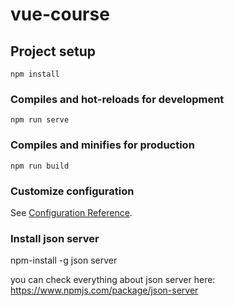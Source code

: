 # vue-course

## Project setup
```
npm install
```

### Compiles and hot-reloads for development
```
npm run serve
```

### Compiles and minifies for production
```
npm run build
```

### Customize configuration
See [Configuration Reference](https://cli.vuejs.org/config/).

### Install json server

npm-install -g json server

you can check everything about json server here: https://www.npmjs.com/package/json-server


